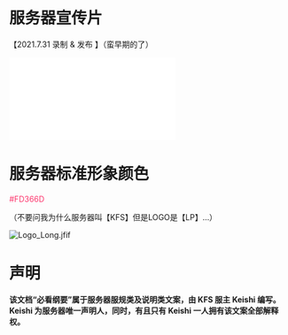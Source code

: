 # 服务器宣传片
【2021.7.31 录制 & 发布 】（蛮早期的了）  
<iframe src="//player.bilibili.com/player.html?aid=377070368&bvid=BV1zo4y1S756&cid=380073477&page=1" scrolling="no" border="0" frameborder="no" framespacing="0" allowfullscreen="true"> </iframe>

# 服务器标准形象颜色
<font color=#FD366D>#FD366D</font>

（不要问我为什么服务器叫【KFS】但是LOGO是【LP】…）

![Logo_Long.jfif](/img/Logo_Long.jfif)

# 声明
**该文档“必看纲要”属于服务器服规类及说明类文案，由 KFS 服主 Keishi 编写。Keishi 为服务器唯一声明人，同时，有且只有 Keishi 一人拥有该文案全部解释权。**